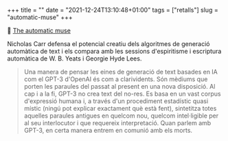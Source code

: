 +++
title = ""
date = "2021-12-24T13:10:48+01:00"
tags = ["retalls"]
slug = "automatic-muse"
+++

📎 [The automatic muse](https://www.roughtype.com/?p=9100)

Nicholas Carr defensa el potencial creatiu dels algoritmes de generació automàtica de text i els compara amb les sessions d'espiritisme i escriptura automàtica de W. B. Yeats i Georgie Hyde Lees.

> Una manera de pensar les eines de generació de text basades en IA com el GPT-3 d'OpenAI és com a clarividents. Són mèdiums que porten les paraules del passat al present en una nova disposició. Al cap i a la fi, GPT-3 no crea text del no-res. Es basa en un vast corpus d'expressió humana i, a través d'un procediment estadístic quasi místic (ningú pot explicar exactament què està fent), sintetitza totes aquelles paraules antigues en quelcom nou, quelcom intel·ligible per al seu interlocutor i que requereix interpretació. Quan parlem amb GPT-3, en certa manera entrem en comunió amb els morts.